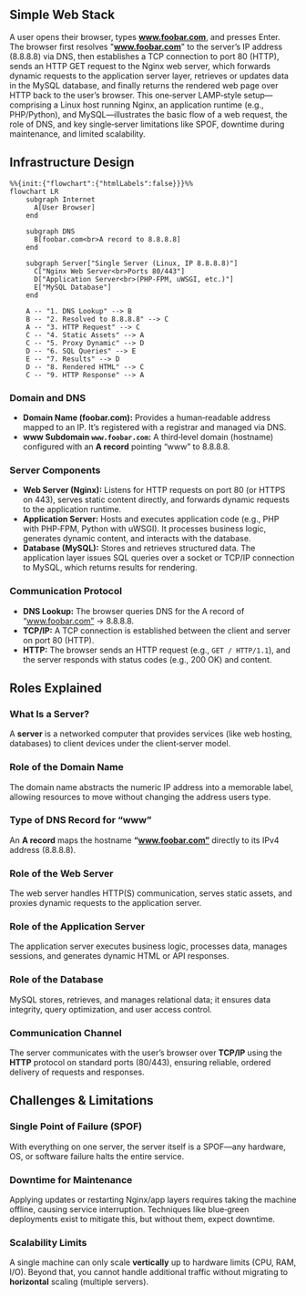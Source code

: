 ## Simple Web Stack

A user opens their browser, types **www.foobar.com**, and presses Enter. The browser first resolves "**www.foobar.com**" to the server’s IP address (8.8.8.8) via DNS, then establishes a TCP connection to port 80 (HTTP), sends an HTTP GET request to the Nginx web server, which forwards dynamic requests to the application server layer, retrieves or updates data in the MySQL database, and finally returns the rendered web page over HTTP back to the user’s browser. This one‑server LAMP‑style setup—comprising a Linux host running Nginx, an application runtime (e.g., PHP/Python), and MySQL—illustrates the basic flow of a web request, the role of DNS, and key single‑server limitations like SPOF, downtime during maintenance, and limited scalability.

## Infrastructure Design

```mermaid
%%{init:{"flowchart":{"htmlLabels":false}}}%%
flowchart LR
    subgraph Internet
      A[User Browser]
    end

    subgraph DNS
      B[foobar.com<br>A record to 8.8.8.8]
    end

    subgraph Server["Single Server (Linux, IP 8.8.8.8)"]
      C["Nginx Web Server<br>Ports 80/443"]
      D["Application Server<br>(PHP‑FPM, uWSGI, etc.)"]
      E["MySQL Database"]
    end

    A -- "1. DNS Lookup" --> B
    B -- "2. Resolved to 8.8.8.8" --> C
    A -- "3. HTTP Request" --> C
    C -- "4. Static Assets" --> A
    C -- "5. Proxy Dynamic" --> D
    D -- "6. SQL Queries" --> E
    E -- "7. Results" --> D
    D -- "8. Rendered HTML" --> C
    C -- "9. HTTP Response" --> A
```

### Domain and DNS

* **Domain Name (foobar.com):** Provides a human‑readable address mapped to an IP. It’s registered with a registrar and managed via DNS.
* **www Subdomain `www.foobar.com`:** A third‑level domain (hostname) configured with an **A record** pointing “www” to 8.8.8.8.

### Server Components

* **Web Server (Nginx):** Listens for HTTP requests on port 80 (or HTTPS on 443), serves static content directly, and forwards dynamic requests to the application runtime.
* **Application Server:** Hosts and executes application code (e.g., PHP with PHP‑FPM, Python with uWSGI). It processes business logic, generates dynamic content, and interacts with the database.
* **Database (MySQL):** Stores and retrieves structured data. The application layer issues SQL queries over a socket or TCP/IP connection to MySQL, which returns results for rendering.

### Communication Protocol

* **DNS Lookup:** The browser queries DNS for the A record of “www.foobar.com” → 8.8.8.8.
* **TCP/IP:** A TCP connection is established between the client and server on port 80 (HTTP).
* **HTTP:** The browser sends an HTTP request (e.g., `GET / HTTP/1.1`), and the server responds with status codes (e.g., 200 OK) and content.

## Roles Explained

### What Is a Server?

A **server** is a networked computer that provides services (like web hosting, databases) to client devices under the client‑server model.

### Role of the Domain Name

The domain name abstracts the numeric IP address into a memorable label, allowing resources to move without changing the address users type.

### Type of DNS Record for “www”

An **A record** maps the hostname **“www.foobar.com”** directly to its IPv4 address (8.8.8.8).

### Role of the Web Server

The web server handles HTTP(S) communication, serves static assets, and proxies dynamic requests to the application server.

### Role of the Application Server

The application server executes business logic, processes data, manages sessions, and generates dynamic HTML or API responses.

### Role of the Database

MySQL stores, retrieves, and manages relational data; it ensures data integrity, query optimization, and user access control.

### Communication Channel

The server communicates with the user’s browser over **TCP/IP** using the **HTTP** protocol on standard ports (80/443), ensuring reliable, ordered delivery of requests and responses.

## Challenges & Limitations

### Single Point of Failure (SPOF)

With everything on one server, the server itself is a SPOF—any hardware, OS, or software failure halts the entire service.

### Downtime for Maintenance

Applying updates or restarting Nginx/app layers requires taking the machine offline, causing service interruption. Techniques like blue‑green deployments exist to mitigate this, but without them, expect downtime.

### Scalability Limits

A single machine can only scale **vertically** up to hardware limits (CPU, RAM, I/O). Beyond that, you cannot handle additional traffic without migrating to **horizontal** scaling (multiple servers).
